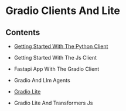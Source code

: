 # Gradio Clients And Lite

## Contents

- [Getting Started With The Python Client](getting-started-with-the-python-client)

- Getting Started With The Js Client

- Fastapi App With The Gradio Client

- Gradio And Llm Agents

- [Gradio Lite](gradio-lite)

- Gradio Lite And Transformers Js
